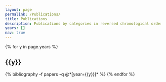 ```yaml
---
layout: page
permalink: /Publications/
title: Publications
description: Publications by categories in reversed chronological order.
years: []
nav: true
---
```


<div class="publications">

{% for y in page.years %}
  <h2 class="year">{{y}}</h2>
  {% bibliography -f papers -q @*[year={{y}}]* %}
{% endfor %}

</div>
